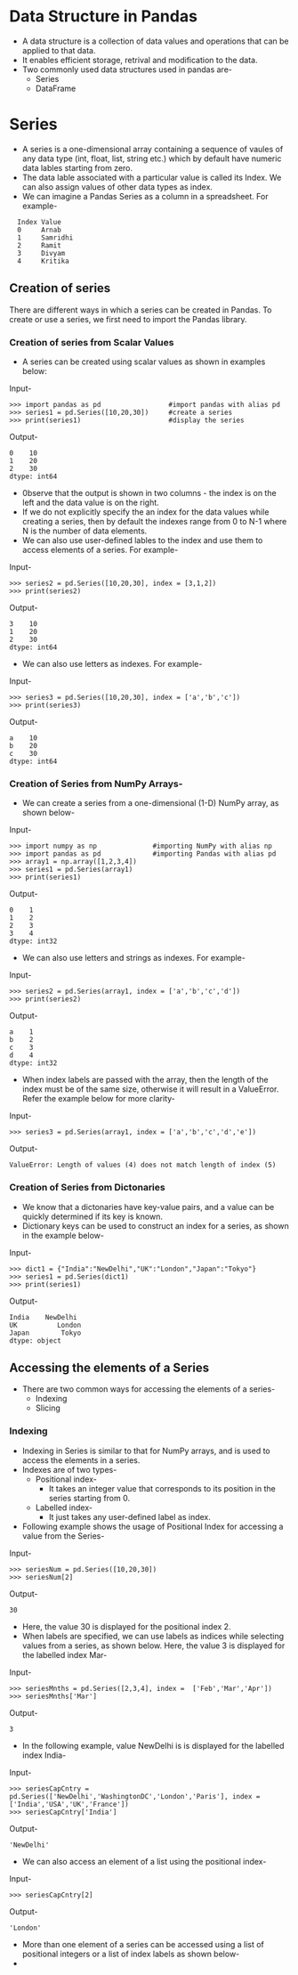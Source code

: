 # Data Structure in Pandas
* A data structure is a collection of data values and operations that can be applied to that data.
* It enables efficient storage, retrival and modification to the data.
* Two commonly used data structures used in pandas are-
	* Series
	* DataFrame
	
# Series
* A series is a one-dimensional array containing a sequence of vaules of any data type (int, float, list, string etc.) which by default have numeric data lables starting from zero.
* The data lable associated with a particular value is called its Index. We can also assign values of other data types as index.
* We can imagine a Pandas Series as a column in a spreadsheet. For example- 
```	
  Index	Value
  0		Arnab
  1		Samridhi
  2		Ramit
  3		Divyam
  4		Kritika
```

## Creation of series
There are different ways in which a series can be created in Pandas. To create or use a series, we first need to import the Pandas library.

### Creation of series from Scalar Values
* A series can be created using scalar values as shown in examples below:

Input-
```
>>> import pandas as pd                 #import pandas with alias pd
>>> series1 = pd.Series([10,20,30])     #create a series
>>> print(series1)                      #display the series
```

Output-
```
0    10
1    20
2    30
dtype: int64
```
* 0bserve that the output is shown in two columns -  the index is on the left and the data value is on the right.
* If we do not explicitly specify the an index for the data values while creating a series,  then by default the indexes range from 0 to N-1 where N is the number of data elements.
* We can also use user-defined lables to the index and use them to access elements of a series. For example-

Input-
```
>>> series2 = pd.Series([10,20,30], index = [3,1,2])
>>> print(series2)
```
Output-
```
3    10
1    20
2    30
dtype: int64
```
* We can also use letters as indexes. For example-

Input-
```
>>> series3 = pd.Series([10,20,30], index = ['a','b','c'])
>>> print(series3)
```
Output-
```
a    10
b    20
c    30
dtype: int64
```

### Creation of Series from NumPy Arrays-
* We can create a series from a one-dimensional (1-D) NumPy array, as shown below-

Input-
```
>>> import numpy as np              #importing NumPy with alias np
>>> import pandas as pd             #importing Pandas with alias pd
>>> array1 = np.array([1,2,3,4])
>>> series1 = pd.Series(array1)
>>> print(series1)
```
Output-
```
0    1
1    2
2    3
3    4
dtype: int32
```
* We can also use letters and strings as indexes. For example-

Input-
```
>>> series2 = pd.Series(array1, index = ['a','b','c','d'])
>>> print(series2)
```
Output-
```
a    1
b    2
c    3
d    4
dtype: int32
```
* When index labels are passed with the array, then the length of the index must be of the same size, otherwise it will result in a ValueError. Refer the example below for more clarity-

Input-
```
>>> series3 = pd.Series(array1, index = ['a','b','c','d','e'])
```
Output-
```
ValueError: Length of values (4) does not match length of index (5)
```

### Creation of Series from Dictonaries
* We know that a dictonaries have key-value pairs, and a value can be quickly determined if its key is known.
* Dictionary keys can be used to construct an index for a series, as shown in the example below-

Input-
```
>>> dict1 = {"India":"NewDelhi","UK":"London","Japan":"Tokyo"}
>>> series1 = pd.Series(dict1)
>>> print(series1)
```
Output-
```
India    NewDelhi
UK          London
Japan        Tokyo
dtype: object
```

## Accessing the elements of a Series
* There are two common ways for accessing the elements of a series-
	* Indexing
	* Slicing

### Indexing 
* Indexing in Series is similar to that for NumPy arrays, and is used to access the elements in a series.
* Indexes are of two types-
	* Positional index-
		* It takes an integer value that corresponds to its position in the series starting from 0.
	* Labelled index-
		* It just takes any user-defined label as index.
* Following example shows the usage of Positional Index for accessing a value from the Series-

Input-
```
>>> seriesNum = pd.Series([10,20,30])
>>> seriesNum[2]
```
Output-
```
30
```
* Here, the value 30 is displayed for the positional index 2.
* When labels are specified, we can use labels as indices while selecting values from a series, as shown below. Here, the value 3 is displayed for the labelled index Mar-

Input-
```
>>> seriesMnths = pd.Series([2,3,4], index =  ['Feb','Mar','Apr'])
>>> seriesMnths['Mar']
```
Output-
```
3
```
* In the following example, value NewDelhi is is displayed for the labelled index India-

Input-
```
>>> seriesCapCntry = pd.Series(['NewDelhi','WashingtonDC','London','Paris'], index = ['India','USA','UK','France'])
>>> seriesCapCntry['India']
```
Output-
```
'NewDelhi'
```
* We can also access an element of a list using the positional index-

Input-
```
>>> seriesCapCntry[2]
```
Output-
```
'London'
```
* More than one element of a series can be accessed using a list of positional integers or a list of index labels as shown below-
* 
